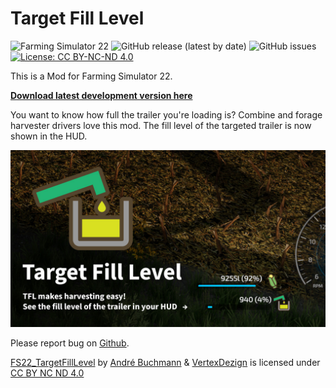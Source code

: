 # Target Fill Level

![Farming Simulator 22](https://img.shields.io/badge/farming%20simulator-22-10BEFF?style=flat-square)
![GitHub release (latest by date)](https://img.shields.io/github/v/release/VertexDezign/TargetFillLevel?style=flat-square)
![GitHub issues](https://img.shields.io/github/issues/VertexDezign/TargetFillLevel?style=flat-square)
[![License: CC BY-NC-ND 4.0](https://img.shields.io/badge/License-CC_BY--NC--ND_4.0-lightgrey.svg?style=flat-square)](https://creativecommons.org/licenses/by-nc-nd/4.0/)

This is a Mod for Farming Simulator 22.

**[Download latest development version here](https://github.com/VertexDezign/TargetFillLevel/releases/download/latest/FS22_TargetFillLevel.zip)**

You want to know how full the trailer you're loading is? Combine and forage harvester drivers love this mod. The fill level of the targeted trailer is now shown in the HUD.

![Target Fill Level](resources/screenshots/10_Detail.jpg)

Please report bug on [Github](https://github.com/VertexDezign/TargetFillLevel/issues).

[FS22_TargetFillLevel](https://github.com/VertexDezign/TargetFillLevel/) by [André Buchmann](https://github.com/schliesser/) & [VertexDezign](https://vertexdezign.net/) is licensed under [CC BY NC ND 4.0](http://creativecommons.org/licenses/by-nc-nd/4.0/)
